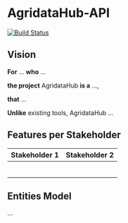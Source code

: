 # AgridataHub-API

[![Build Status](https://travis-ci.org/UdL-EPS-SoftArch/AgridataHub-API.svg?branch=master)](https://travis-ci.org/UdL-EPS-SoftArch/AgridataHub-API/branches) 

## Vision

**For** ... **who** ...

**the project** AgridataHub **is a** ...,

**that** ...

**Unlike** existing tools, AgridataHub ...


## Features per Stakeholder

|       Stakeholder 1             |       Stakeholder 2             |  
| --------------------------------| --------------------------------|
|                                 |                                 |                                 
|                                 |                                 |                                 
|                                 |                                 |                                 
|                                 |                                 |                                 
|                                 |                                 |                                 
|                                 |                                 |                                 


## Entities Model

...
